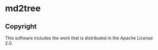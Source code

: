 # md2tree

## Copyright
This software includes the work that is distributed in the Apache License 2.0.